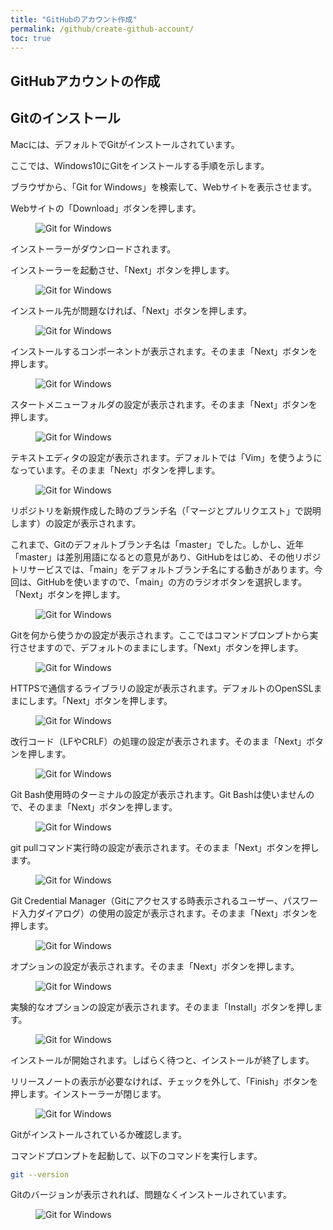 ```yaml
---
title: "GitHubのアカウント作成"
permalink: /github/create-github-account/
toc: true
---
```

## GitHubアカウントの作成

## Gitのインストール

Macには、デフォルトでGitがインストールされています。

ここでは、Windows10にGitをインストールする手順を示します。

ブラウザから、「Git for Windows」を検索して、Webサイトを表示させます。

Webサイトの「Download」ボタンを押します。

<figure>
  <img src="{{ '/assets/images/github/02/git-for-windows.png' | relative_url }}" alt="Git for Windows" class="img_border">
</figure>

インストーラーがダウンロードされます。

インストーラーを起動させ、「Next」ボタンを押します。

<figure>
  <img src="{{ '/assets/images/github/02/git-installer1.png' | relative_url }}" alt="Git for Windows" class="img_border">
</figure>

インストール先が問題なければ、「Next」ボタンを押します。

<figure>
  <img src="{{ '/assets/images/github/02/git-installer2.png' | relative_url }}" alt="Git for Windows" class="img_border">
</figure>

インストールするコンポーネントが表示されます。そのまま「Next」ボタンを押します。

<figure>
  <img src="{{ '/assets/images/github/02/git-installer3.png' | relative_url }}" alt="Git for Windows" class="img_border">
</figure>

スタートメニューフォルダの設定が表示されます。そのまま「Next」ボタンを押します。

<figure>
  <img src="{{ '/assets/images/github/02/git-installer4.png' | relative_url }}" alt="Git for Windows" class="img_border">
</figure>

テキストエディタの設定が表示されます。デフォルトでは「Vim」を使うようになっています。そのまま「Next」ボタンを押します。

<figure>
  <img src="{{ '/assets/images/github/02/git-installer5.png' | relative_url }}" alt="Git for Windows" class="img_border">
</figure>

リポジトリを新規作成した時のブランチ名（「マージとプルリクエスト」で説明します）の設定が表示されます。

これまで、Gitのデフォルトブランチ名は「master」でした。しかし、近年「master」は差別用語になるとの意見があり、GitHubをはじめ、その他リポジトリサービスでは、「main」をデフォルトブランチ名にする動きがあります。今回は、GitHubを使いますので、「main」の方のラジオボタンを選択します。「Next」ボタンを押します。

<figure>
  <img src="{{ '/assets/images/github/02/git-installer6.png' | relative_url }}" alt="Git for Windows" class="img_border">
</figure>

Gitを何から使うかの設定が表示されます。ここではコマンドプロンプトから実行させますので、デフォルトのままにします。「Next」ボタンを押します。

<figure>
  <img src="{{ '/assets/images/github/02/git-installer7.png' | relative_url }}" alt="Git for Windows" class="img_border">
</figure>

HTTPSで通信するライブラリの設定が表示されます。デフォルトのOpenSSLままにします。「Next」ボタンを押します。

<figure>
  <img src="{{ '/assets/images/github/02/git-installer8.png' | relative_url }}" alt="Git for Windows" class="img_border">
</figure>

改行コード（LFやCRLF）の処理の設定が表示されます。そのまま「Next」ボタンを押します。

<figure>
  <img src="{{ '/assets/images/github/02/git-installer9.png' | relative_url }}" alt="Git for Windows" class="img_border">
</figure>

Git Bash使用時のターミナルの設定が表示されます。Git Bashは使いませんので、そのまま「Next」ボタンを押します。

<figure>
  <img src="{{ '/assets/images/github/02/git-installer10.png' | relative_url }}" alt="Git for Windows" class="img_border">
</figure>

git pullコマンド実行時の設定が表示されます。そのまま「Next」ボタンを押します。

<figure>
  <img src="{{ '/assets/images/github/02/git-installer11.png' | relative_url }}" alt="Git for Windows" class="img_border">
</figure>

Git Credential Manager（Gitにアクセスする時表示されるユーザー、パスワード入力ダイアログ）の使用の設定が表示されます。そのまま「Next」ボタンを押します。

<figure>
  <img src="{{ '/assets/images/github/02/git-installer12.png' | relative_url }}" alt="Git for Windows" class="img_border">
</figure>

オプションの設定が表示されます。そのまま「Next」ボタンを押します。

<figure>
  <img src="{{ '/assets/images/github/02/git-installer13.png' | relative_url }}" alt="Git for Windows" class="img_border">
</figure>

実験的なオプションの設定が表示されます。そのまま「Install」ボタンを押します。

<figure>
  <img src="{{ '/assets/images/github/02/git-installer14.png' | relative_url }}" alt="Git for Windows" class="img_border">
</figure>

インストールが開始されます。しばらく待つと、インストールが終了します。

リリースノートの表示が必要なければ、チェックを外して、「Finish」ボタンを押します。インストーラーが閉じます。

<figure>
  <img src="{{ '/assets/images/github/02/git-installer15.png' | relative_url }}" alt="Git for Windows" class="img_border">
</figure>

Gitがインストールされているか確認します。

コマンドプロンプトを起動して、以下のコマンドを実行します。

```bash
git --version
```

Gitのバージョンが表示されれば、問題なくインストールされています。

<figure>
  <img src="{{ '/assets/images/github/02/git-install-check.png' | relative_url }}" alt="Git for Windows" class="img_border">
</figure>
